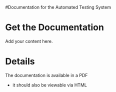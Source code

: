#Documentation for the Automated Testing System

# Get the Documentation #

Add your content here.


# Details #

The documentation is available in a PDF
  * it should also be viewable via HTML